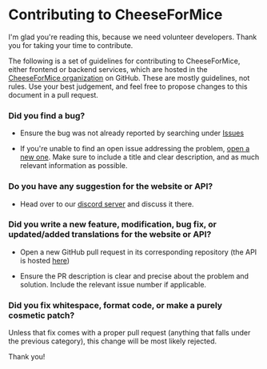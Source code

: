 # Contributing to CheeseForMice

I'm glad you're reading this, because we need volunteer developers. Thank you for taking your time to contribute.

The following is a set of guidelines for contributing to CheeseForMice, either frontend or backend services, which are hosted in the [CheeseForMice organization](https://github.com/cheeseformice) on GitHub. These are mostly guidelines, not rules. Use your best judgement, and feel free to propose changes to this document in a pull request.

### Did you find a bug?

- Ensure the bug was not already reported by searching under [Issues](https://github.com/cheeseformice/cheese.formice.com/issues)

- If you're unable to find an open issue addressing the problem, [open a new one](https://github.com/cheeseformice/cheese.formice.com/issues/new). Make sure to include a title and clear description, and as much relevant information as possible.

### Do you have any suggestion for the website or API?

- Head over to our [discord server](https://discord.gg/xeRNaKTKxN) and discuss it there.

### Did you write a new feature, modification, bug fix, or updated/added translations for the website or API?

- Open a new GitHub pull request in its corresponding repository (the API is hosted [here](https://github.com/cheeseformice/backend))

- Ensure the PR description is clear and precise about the problem and solution. Include the relevant issue number if applicable.

### Did you fix whitespace, format code, or make a purely cosmetic patch?

Unless that fix comes with a proper pull request (anything that falls under the previous category), this change will be most likely rejected.

Thank you!
